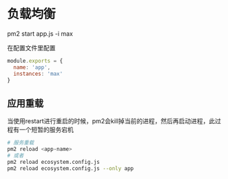 # 负载均衡

pm2 start app.js -i max

在配置文件里配置

````javascript
module.exports = {
  name: 'app',
  instances: 'max'
}
````

## 应用重载
当使用restart进行重启的时候，pm2会kill掉当前的进程，然后再启动进程，此过程有一个短暂的服务宕机

````bash
# 服务重载
pm2 reload <app-name>
# 或者
pm2 reload ecosystem.config.js
pm2 reload ecosystem.config.js --only app
````
